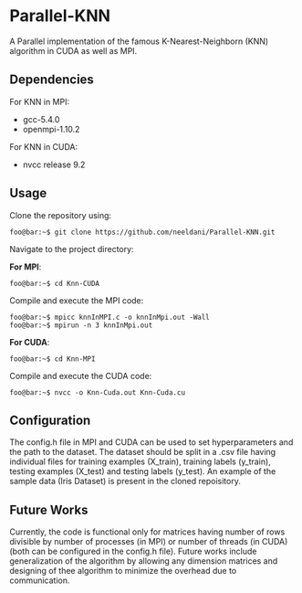 # Parallel-KNN
A Parallel implementation of the famous K-Nearest-Neighborn (KNN) algorithm in CUDA as well as MPI.

<h2> Dependencies </h2>

For KNN in MPI:
<ul>
  <li>gcc-5.4.0</li>
  <li>openmpi-1.10.2</li>
</ul>

For KNN in CUDA:
<ul>
  <li>nvcc release 9.2 </li>
</ul>

<h2> Usage </h2>

Clone the repository using:
```console
foo@bar:~$ git clone https://github.com/neeldani/Parallel-KNN.git
```

Navigate to the project directory:

**For MPI**:
```console
foo@bar:~$ cd Knn-CUDA 
```
Compile and execute the MPI code:
```console
foo@bar:~$ mpicc knnInMPI.c -o knnInMpi.out -Wall
foo@bar:~$ mpirun -n 3 knnInMpi.out
```

**For CUDA**:
```console
foo@bar:~$ cd Knn-MPI 
```

Compile and execute the CUDA code:
```console
foo@bar:~$ nvcc -o Knn-Cuda.out Knn-Cuda.cu 
```

<h2> Configuration </h2>

The config.h file in MPI and CUDA can be used to set hyperparameters and the path to the dataset. 
The dataset should be split in a .csv file having individual files for training examples (X_train), training labels (y_train), testing examples (X_test) and testing labels (y_test). An example of the sample data (Iris Dataset) is present in the cloned repoisitory.

<h2> Future Works </h2>

Currently, the code is functional only for matrices having number of rows divisible by number of processes (in MPI) or number of threads (in CUDA) (both can be configured in the config.h file). Future works include generalization of the algorithm by allowing any dimension matrices and designing of thee algorithm to minimize the overhead due to communication.
